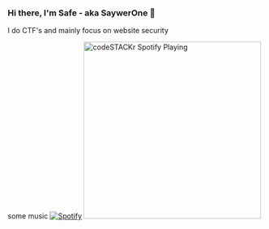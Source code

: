 ### Hi there, I'm Safe - aka SaywerOne 👋
I do CTF's and mainly focus on website security


some music
[![Spotify](https://sawyerone.vercel.app/api/spotify)](https://open.spotify.com/user/ycrw5fu3n6jpve0ve7f1137bq)
[<img src="https://now-playing-sawyerone.vercel.app/api/spotify-playing" alt="codeSTACKr Spotify Playing" width="350" />](https://open.spotify.com/user/ycrw5fu3n6jpve0ve7f1137bq)
